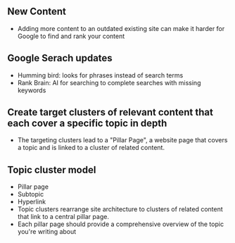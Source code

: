 ## New Content
- Adding more content to an outdated existing site can make it harder for Google to find and rank your content

## Google Serach updates
- Humming bird: looks for phrases instead of search terms
- Rank Brain: AI for searching to complete searches with missing keywords

## Create target clusters of relevant content that each cover a specific topic in depth
- The targeting clusters lead to a "Pillar Page", a website page that covers a topic and is linked to a cluster of related content. 

## Topic cluster model
- Pillar page
- Subtopic
- Hyperlink
- Topic clusters rearrange site architecture to clusters of related content that link to a central pillar page.
- Each pillar page should provide a comprehensive overview of the topic you're writing about
